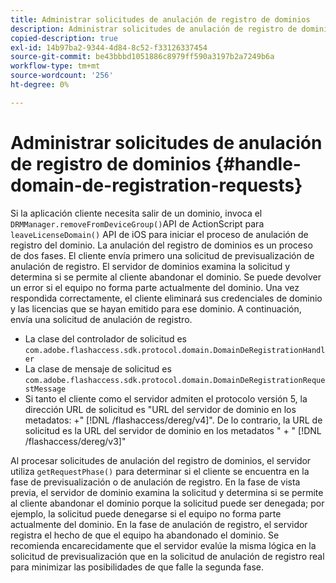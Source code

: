 ```yaml
---
title: Administrar solicitudes de anulación de registro de dominios
description: Administrar solicitudes de anulación de registro de dominios
copied-description: true
exl-id: 14b97ba2-9344-4d84-8c52-f33126337454
source-git-commit: be43bbbd1051886c8979ff590a3197b2a7249b6a
workflow-type: tm+mt
source-wordcount: '256'
ht-degree: 0%

---
```


# Administrar solicitudes de anulación de registro de dominios {#handle-domain-de-registration-requests}

Si la aplicación cliente necesita salir de un dominio, invoca el `DRMManager.removeFromDeviceGroup()`API de ActionScript para `leaveLicenseDomain()` API de iOS para iniciar el proceso de anulación de registro del dominio. La anulación del registro de dominios es un proceso de dos fases. El cliente envía primero una solicitud de previsualización de anulación de registro. El servidor de dominios examina la solicitud y determina si se permite al cliente abandonar el dominio. Se puede devolver un error si el equipo no forma parte actualmente del dominio. Una vez respondida correctamente, el cliente eliminará sus credenciales de dominio y las licencias que se hayan emitido para ese dominio. A continuación, envía una solicitud de anulación de registro.

* La clase del controlador de solicitud es `com.adobe.flashaccess.sdk.protocol.domain.DomainDeRegistrationHandler`
* La clase de mensaje de solicitud es `com.adobe.flashaccess.sdk.protocol.domain.DomainDeRegistrationRequestMessage`
* Si tanto el cliente como el servidor admiten el protocolo versión 5, la dirección URL de solicitud es &quot;URL del servidor de dominio en los metadatos: +&quot; [!DNL /flashaccess/dereg/v4]&quot;. De lo contrario, la URL de solicitud es la URL del servidor de dominio en los metadatos &quot; + &quot; [!DNL /flashaccess/dereg/v3]&quot;

Al procesar solicitudes de anulación del registro de dominios, el servidor utiliza `getRequestPhase()` para determinar si el cliente se encuentra en la fase de previsualización o de anulación de registro. En la fase de vista previa, el servidor de dominio examina la solicitud y determina si se permite al cliente abandonar el dominio porque la solicitud puede ser denegada; por ejemplo, la solicitud puede denegarse si el equipo no forma parte actualmente del dominio. En la fase de anulación de registro, el servidor registra el hecho de que el equipo ha abandonado el dominio. Se recomienda encarecidamente que el servidor evalúe la misma lógica en la solicitud de previsualización que en la solicitud de anulación de registro real para minimizar las posibilidades de que falle la segunda fase.
